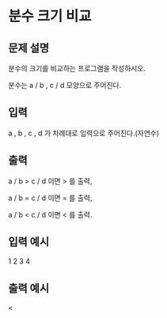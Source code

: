 # 분수 크기 비교
## 문제 설명       
분수의 크기를 비교하는 프로그램을 작성하시오.

분수는 a / b  , c / d 모양으로 주어진다.

## 입력
a , b , c , d 가 차례대로 입력으로 주어진다.(자연수)

## 출력
a / b  >  c / d  이면  > 를 출력,

a / b =  c / d  이면  = 를 출력,

a / b  <  c / d  이면 < 를 출력.

## 입력 예시   
1 2 3 4

## 출력 예시
<